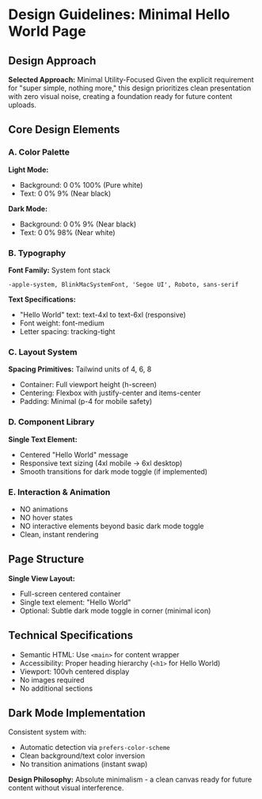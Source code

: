 # Design Guidelines: Minimal Hello World Page

## Design Approach
**Selected Approach:** Minimal Utility-Focused
Given the explicit requirement for "super simple, nothing more," this design prioritizes clean presentation with zero visual noise, creating a foundation ready for future content uploads.

## Core Design Elements

### A. Color Palette
**Light Mode:**
- Background: 0 0% 100% (Pure white)
- Text: 0 0% 9% (Near black)

**Dark Mode:**
- Background: 0 0% 9% (Near black)
- Text: 0 0% 98% (Near white)

### B. Typography
**Font Family:** System font stack
```
-apple-system, BlinkMacSystemFont, 'Segoe UI', Roboto, sans-serif
```
**Text Specifications:**
- "Hello World" text: text-4xl to text-6xl (responsive)
- Font weight: font-medium
- Letter spacing: tracking-tight

### C. Layout System
**Spacing Primitives:** Tailwind units of 4, 6, 8
- Container: Full viewport height (h-screen)
- Centering: Flexbox with justify-center and items-center
- Padding: Minimal (p-4 for mobile safety)

### D. Component Library
**Single Text Element:**
- Centered "Hello World" message
- Responsive text sizing (4xl mobile → 6xl desktop)
- Smooth transitions for dark mode toggle (if implemented)

### E. Interaction & Animation
- NO animations
- NO hover states
- NO interactive elements beyond basic dark mode toggle
- Clean, instant rendering

## Page Structure
**Single View Layout:**
- Full-screen centered container
- Single text element: "Hello World"
- Optional: Subtle dark mode toggle in corner (minimal icon)

## Technical Specifications
- Semantic HTML: Use `<main>` for content wrapper
- Accessibility: Proper heading hierarchy (`<h1>` for Hello World)
- Viewport: 100vh centered display
- No images required
- No additional sections

## Dark Mode Implementation
Consistent system with:
- Automatic detection via `prefers-color-scheme`
- Clean background/text color inversion
- No transition animations (instant swap)

**Design Philosophy:** Absolute minimalism - a clean canvas ready for future content without visual interference.